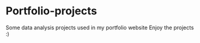 # Portfolio-projects
Some data analysis projects used in my portfolio website
Enjoy the projects :)
